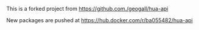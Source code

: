 This is a forked project from https://github.com./geogall/hua-api  

New packages are pushed at https://hub.docker.com/r/ba055482/hua-api